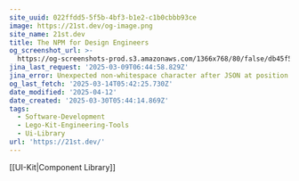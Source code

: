 ```yaml
---
site_uuid: 022ffdd5-5f5b-4bf3-b1e2-c1b0cbbb93ce
image: https://21st.dev/og-image.png
site_name: 21st.dev
title: The NPM for Design Engineers
og_screenshot_url: >-
  https://og-screenshots-prod.s3.amazonaws.com/1366x768/80/false/db45f546308b042b23bed2a8f9688b6491194490b47a9c110983414197dc46d1.jpeg
jina_last_request: '2025-03-09T06:44:58.829Z'
jina_error: Unexpected non-whitespace character after JSON at position 2
og_last_fetch: '2025-03-14T05:42:25.730Z'
date_modified: '2025-04-12'
date_created: '2025-03-30T05:44:14.869Z'
tags:
  - Software-Development
  - Lego-Kit-Engineering-Tools
  - Ui-Library
url: 'https://21st.dev/'
---
```























































[[UI-Kit|Component Library]]
